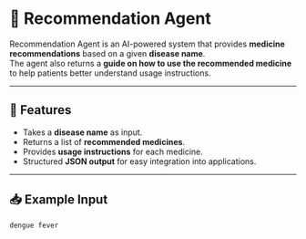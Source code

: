# 💊 Recommendation Agent

Recommendation Agent is an AI-powered system that provides **medicine recommendations** based on a given **disease name**.  
The agent also returns a **guide on how to use the recommended medicine** to help patients better understand usage instructions.

---

## 🚀 Features
- Takes a **disease name** as input.
- Returns a list of **recommended medicines**.
- Provides **usage instructions** for each medicine.
- Structured **JSON output** for easy integration into applications.

---

## 📥 Example Input
```text
dengue fever
